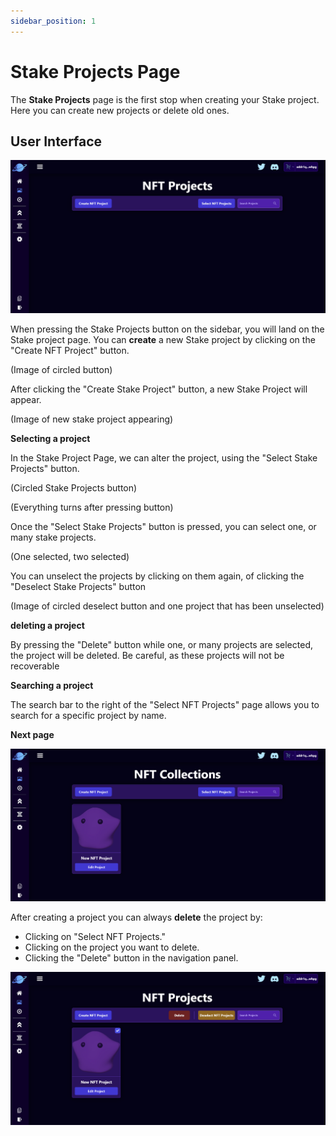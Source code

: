 ```yaml
---
sidebar_position: 1
---
```


# Stake Projects Page

The **Stake Projects** page is the first stop when creating your Stake project. Here you can create new projects or delete old ones.

## User Interface

![NFT Project Page](/img/nft-projects/create-nft-project/nft-project-page/nft-project-page.png)

When pressing the Stake Projects button on the sidebar, you will land on the Stake project page. You can **create** a new Stake project by clicking on the "Create NFT Project" button.

(Image of circled button)

After clicking the "Create Stake Project" button, a new Stake Project will appear.

(Image of new stake project appearing)

**Selecting a project**

In the Stake Project Page, we can alter the project, using the "Select Stake Projects" button.

(Circled Stake Projects button)

(Everything turns after pressing button)

Once the "Select Stake Projects" button is pressed, you can select one, or many stake projects.

(One selected, two selected)

You can unselect the projects by clicking on them again, of clicking the "Deselect Stake Projects" button

(Image of circled deselect button and one project that has been unselected)

**deleting a project**

By pressing the "Delete" button while one, or many projects are selected, the project will be deleted. Be careful, as these projects will not be recoverable

**Searching a project**

The search bar to the right of the "Select NFT Projects" page allows you to search for a specific project by name.

**Next page**

![NFT Project Page With Project](/img/nft-projects/create-nft-project/nft-project-page/nft-project-page-with-project.png)

After creating a project you can always **delete** the project by:

-   Clicking on "Select NFT Projects."
-   Clicking on the project you want to delete.
-   Clicking the "Delete" button in the navigation panel.

![NFT Project Page With Delete](/img/nft-projects/create-nft-project/nft-project-page/nft-project-page-with-delete.png)
